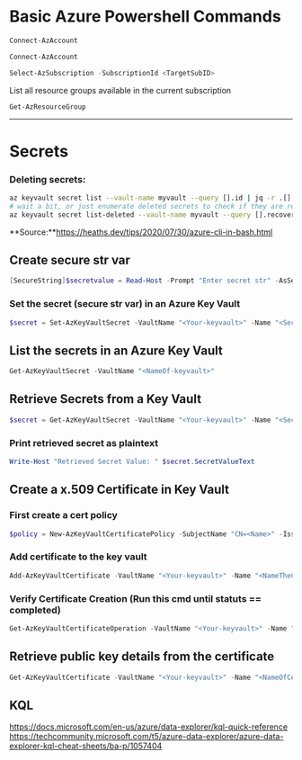 # Basic Azure Powershell Commands

```Powershell
Connect-AzAccount
```

```Powershell
Connect-AzAccount
```

```Powershell
Select-AzSubscription -SubscriptionId <TargetSubID>
```

List all resource groups available in the current subscription
```Powershell
Get-AzResourceGroup
```

------  

# Secrets

### Deleting secrets:
```sh
az keyvault secret list --vault-name myvault --query [].id | jq -r .[] | xargs -rtL1 az keyvault secret delete --id
# wait a bit, or just enumerate deleted secrets to check if they are ready; maybe even just run: sleep 5s
az keyvault secret list-deleted --vault-name myvault --query [].recoveryId | jq -r .[] | xargs -rtL1 az keyvault secret purge --id
```
**Source:**https://heaths.dev/tips/2020/07/30/azure-cli-in-bash.html


## Create secure str var
```Powershell
[SecureString]$secretvalue = Read-Host -Prompt "Enter secret str" -AsSecureString
```  

### Set the secret (secure str var) in an Azure Key Vault
```Powershell
$secret = Set-AzKeyVaultSecret -VaultName "<Your-keyvault>" -Name "<SecretName>" -SecretValue $secretvalue
```  

## List the secrets in an Azure Key Vault
```Powershell
Get-AzKeyVaultSecret -VaultName "<NameOf-keyvault>"
```  

## Retrieve Secrets from a Key Vault
```Powershell
$secret = Get-AzKeyVaultSecret -VaultName "<Your-keyvault>" -Name "<SecretName>"  
```  

### Print retrieved secret as plaintext
```Powershell
Write-Host "Retrieved Secret Value: " $secret.SecretValueText
```

## Create a x.509 Certificate in Key Vault
### First create a cert policy
```Powershell
$policy = New-AzKeyVaultCertificatePolicy -SubjectName "CN=<Name>" -IssuerName Self -ValidityInMonths 12
```  
### Add certificate to the key vault
```Powershell
Add-AzKeyVaultCertificate -VaultName "<Your-keyvault>" -Name "<NameTheCertificate>" -CertificatePolicy $policy
```  

### Verify Certificate Creation (Run this cmd until statuts == completed)  
```Powershell
Get-AzKeyVaultCertificateOperation -VaultName "<Your-keyvault>" -Name "<NameTheCertificate>"
```  

## Retrieve public key details from the certificate  
```Powershell
Get-AzKeyVaultCertificate -VaultName "<Your-keyvault>" -Name "<NameOfCertificate>"
```

## KQL
https://docs.microsoft.com/en-us/azure/data-explorer/kql-quick-reference
https://techcommunity.microsoft.com/t5/azure-data-explorer/azure-data-explorer-kql-cheat-sheets/ba-p/1057404